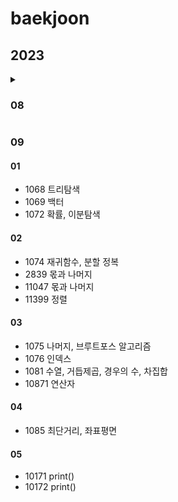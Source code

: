 # baekjoon

## 2023
<details>
 
<summary>
 
### 08  
</summary>

#### 24
 - 1002 원의 방정식
 - 1016 집합, 에라토스테네스의 체
#### 25
 - 1010 경우의 수
 - 1011 수열
#### 26
 - 1009 거듭제곱
 - 1012 재귀함수, 좌표평면
 - 1013 정규표현식
#### 27
 - 1019 수열, 거듭제곱, 경우의 수
 - 1021 데크, 최단거리
 - 1026 리스트
 - 1032 인덱스
#### 28
 - 1037 약수,인수분해
 - 1038 조합
#### 29
 - 1049 최솟값
 - 1052 이진수
 - 1057 올림
#### 30
 - 1059 구간
#### 31
 - 1065 등차수열, 집합
</details>
<summary>
 
### 09
</summary>

#### 01
 - 1068 트리탐색
 - 1069 백터
 - 1072 확률, 이분탐색
#### 02
 - 1074 재귀함수, 분할 정복
 - 2839 몫과 나머지
 - 11047 몫과 나머지
 - 11399 정렬
#### 03
 - 1075 나머지, 브루트포스 알고리즘
 - 1076 인덱스
 - 1081 수열, 거듭제곱, 경우의 수, 차집합
 - 10871 연산자
#### 04
 - 1085 최단거리, 좌표평면
#### 05
 - 10171 print()
 - 10172 print()
